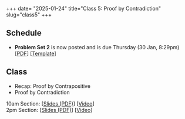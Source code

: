 +++
date= "2025-01-24"
title="Class 5: Proof by Contradiction"
slug="class5"
+++

## Schedule

- **Problem Set 2** is now posted and is due Thursday (30 Jan, 8:29pm) [[PDF](/docs/ps2.pdf)] [[Template](https://www.overleaf.com/read/wckvjvmxvfsc#a6fe27)]

## Class

- Recap: Proof by Contrapositive
- Proof by Contradiction

10am Section: [[Slides (PDF)](https://www.dropbox.com/scl/fi/5ilfkavjz8fnhi93b6g4z/cs2120-class05-dave.pdf?rlkey=zjdthq3dmhriqa2v34fltwxp5&dl=0)] [[Video](https://uva.hosted.panopto.com/Panopto/Pages/Viewer.aspx?id=77a97805-d526-4a4d-a640-b26f00f70816)]  
2pm Section: [[Slides (PDF)](https://virginia.box.com/s/lxlzkcqhz0vhqu1ulnhn54r2dt0pkmpo)] [[Video](https://uva.hosted.panopto.com/Panopto/Pages/Viewer.aspx?id=873e76b2-0809-4176-b717-b26f01393221)]


